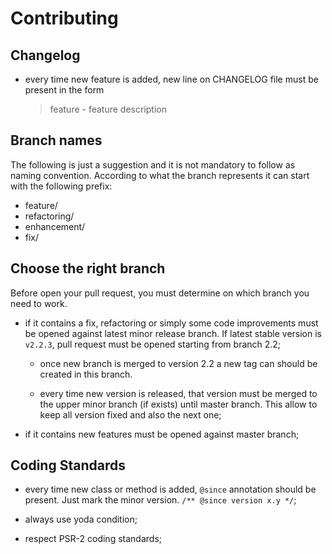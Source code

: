 Contributing
============

Changelog
---------

 * every time new feature is added, new line on CHANGELOG file must be present
   in the form

   > feature - feature description
   
Branch names
------------

The following is just a suggestion and it is not mandatory to follow as naming
convention. According to what the branch represents it can start with the
following prefix:

 - feature/
 - refactoring/
 - enhancement/
 - fix/
   
Choose the right branch
-----------------------

Before open your pull request, you must determine on which branch you need to
work.

 * if it contains a fix, refactoring or simply some code improvements must be
   opened against latest minor release branch. If latest stable version is
   `v2.2.3`, pull request must be opened starting from branch 2.2;
     
   * once new branch is merged to version 2.2 a new tag can should be created
     in this branch.

   * every time new version is released, that version must be merged to the
     upper minor branch (if exists) until master branch. This allow to keep all
     version fixed and also the next one;

 * if it contains new features must be opened against master branch;

Coding Standards
----------------

 * every time new class or method is added, `@since` annotation should be
   present. Just mark the minor version. `/** @since version x.y */`;

 * always use yoda condition;

 * respect PSR-2 coding standards;
